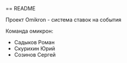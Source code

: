 == README

Проект Omikron - система ставок на события

Команда омикрон:
 - Садыков Роман
 - Скурихин Юрий
 - Созинов Сергей


